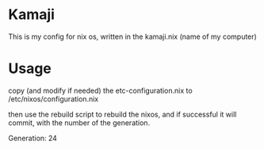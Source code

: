 # Kamaji

This is my config for nix os, written in the kamaji.nix (name of my computer)

# Usage

copy (and modify if needed) the etc-configuration.nix to /etc/nixos/configuration.nix

then use the rebuild script to rebuild the nixos, and if successful it will commit,
with the number of the generation.
  
Generation: 24
